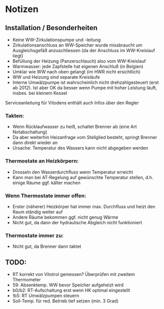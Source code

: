 # Notizen

## Installation / Besonderheiten
- Keine WW-Zirkulationspumpe und -leitung
- Zirkulationsanschluss an WW-Speicher wurde missbraucht um Ausgleichsgefäß anzuschliessen (da der Anschluss im WW-Kreislauf liegt)
- Befüllung der Heizung (Panzerschlauch) also vom WW-Kreislauf
- Warmwasser: jede Zapfstelle hat eigenen Anschluß (in Belgien)
- Umklar wie WW nach oben gelangt (im HWR nicht ersichtlich)
- WW und Heizung sind separate Kreisläufe
- Interne Umwälzpumpe ist wahrscheinlich nicht drehzahlgesteuert (erst ab 2012). Ist aber OK da besser wenn Pumpe mit hoher Leistung läuft, insbes. bei kleinem Kessel 

Serviceanleitung für Vitodens enthält auch Infos über den Regler

### Takten:
- Wenn Rücklaufwasser zu heiß, schaltet Brenner ab (eine Art Notabschaltung)
- Da aber weiterhin Heizanfrage vom Stellglied besteht, springt Brenner dann direkt wieder an
- Ursache: Temperatur des Wassers kann nicht abgegeben werden 

### Thermostate an Heizkörpern:
- Drosseln den Wasserdurchfluss wenn Temperatur erreicht
- Kann man bei AT-Regelung auf gewünschte Temperatur stellen, d.h. einige Räume ggf. kälter machen

### Wenn Thermostate immer offen:
- Erster (näherer) Heizkörper hat immer max. Durchfluss und heizt den Raum ständig weiter auf
- Andere Räume bekommen ggf. nicht genug Wärme
- Nicht gut, da dann der hydraulische Abgleich nicht funktioniert

### Thermostate immer zu:
- Nicht gut, da Brenner dann taktet

## TODO:
- RT korrekt von Vitotrol gemessen? Überprüfen mit zweitem Thermometer
- 59: Absenktemp. WW bevor Speicher aufgeheizt wird
- b0/b2: RT-Aufschaltung erst wenn HK optimal eingestellt 
- !b5: RT Umwälzpumpen steuern
- Soll-Temp. für red. Betrieb tief setzen (min. 3 Grad)


